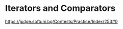 Iterators and Comparators
=========================================================
https://judge.softuni.bg/Contests/Practice/Index/253#0
